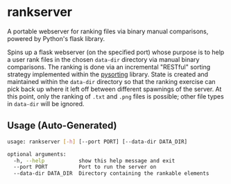 # rankserver

A portable webserver for ranking files via binary manual comparisons, powered by Python's flask library.

Spins up a flask webserver (on the specified port) whose purpose is to help a user rank files in the chosen `data-dir` directory via manual binary comparisons. The ranking is done via an incremental "RESTful" sorting strategy implemented within the [pysorting](./pysorting.md) library. State is created and maintained within the `data-dir` directory so that the ranking exercise can pick back up where it left off between different spawnings of the server. At this point, only the ranking of `.txt` and `.png` files is possible; other file types in `data-dir` will be ignored.    

## Usage (Auto-Generated)

```bash
usage: rankserver [-h] [--port PORT] [--data-dir DATA_DIR]

optional arguments:
  -h, --help           show this help message and exit
  --port PORT          Port to run the server on
  --data-dir DATA_DIR  Directory containing the rankable elements

```

